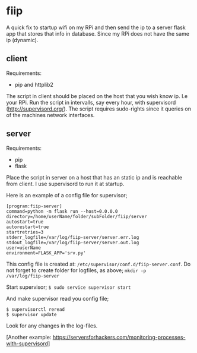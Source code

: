 # fiip

A quick fix to startup wifi on my RPi and then send the ip to a server flask app that stores that info in database.
Since my RPi does not have the same ip (dynamic).

## client
Requirements:
- pip and httplib2

The script in client should be placed on the host that you wish know ip. I.e your RPi.
Run the script in intervalls, say every hour, with supervisord (http://supervisord.org/). The script requires sudo-rights since it queries on of the machines network interfaces.

## server
Requirements:
- pip
- flask

Place the script in server on a host that has an static ip and is reachable from client.
I use supervisord to run it at startup.

Here is an example of a config file for supervisor;

```   
[program:fiip-server]   
command=python -m flask run --host=0.0.0.0   
directory=/home/userName/folder/subFolder/fiip/server   
autostart=true   
autorestart=true   
startretries=3   
stderr_logfile=/var/log/fiip-server/server.err.log   
stdout_logfile=/var/log/fiip-server/server.out.log   
user=userName   
environment=FLASK_APP='srv.py'   
```   


This config file is created at: <code>/etc/supervisor/conf.d/fiip-server.conf</code>.
Do not forget to create folder for logfiles, as above; <code>mkdir -p /var/log/fiip-server</code>

Start supervisor;
<code>$ sudo service supervisor start</code>

And make supervisor read you config file;
```
$ supervisorctl reread
$ supervisor update
```

Look for any changes in the log-files.

[Another example: https://serversforhackers.com/monitoring-processes-with-supervisord]
